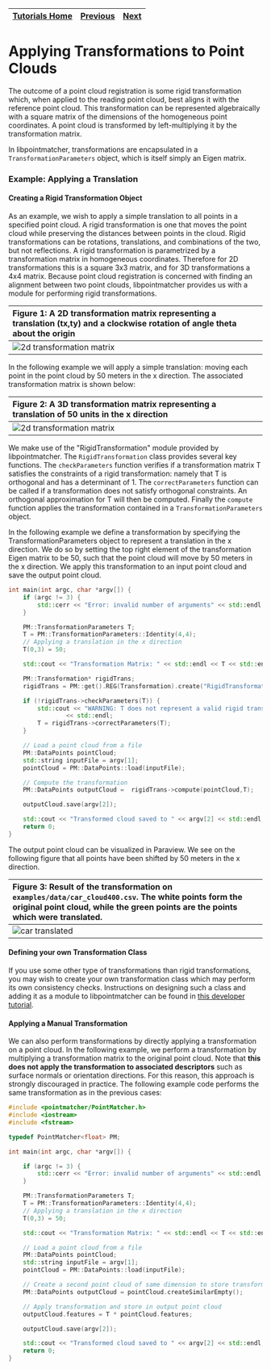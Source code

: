 | [Tutorials Home](index.md) | [Previous](BasicRegistration.md) | [Next](ICPWithoutYaml.md) |
| :--- | :---: | ---: |

# Applying Transformations to Point Clouds

The outcome of a point cloud registration is some rigid transformation which, when applied to the reading point cloud, best aligns it with the reference point cloud.  This transformation can be represented algebraically with a square matrix of the dimensions of the homogeneous point coordinates. A point cloud is transformed by left-multiplying it by the transformation matrix.

In libpointmatcher, transformations are encapsulated in a `TransformationParameters` object, which is itself simply an Eigen matrix.

### Example: Applying a Translation

#### Creating a Rigid Transformation Object

As an example, we wish to apply a simple translation to all points in a specified point cloud.  A rigid transformation is one that moves the point cloud while preserving the distances between points in the cloud.  Rigid transformations can be rotations, translations, and combinations of the two, but not reflections.  A rigid transformation is parametrized by a transformation matrix in homogeneous coordinates.  Therefore for 2D transformations this is a square 3x3 matrix, and for 3D transformations a 4x4 matrix.  Because point cloud registration is concerned with finding an alignment between two point clouds, libpointmatcher provides us with a module for performing rigid transformations.

|**Figure 1:** A 2D transformation matrix representing a translation (tx,ty) and a clockwise rotation of angle theta about the origin  |
|:---|
|![2d transformation matrix](images/2dTransMatrix.gif)|

In the following example we will apply a simple translation: moving each point in the point cloud by 50 meters in the x direction.  The associated transformation matrix is shown below:

|**Figure 2:** A 3D transformation matrix representing a translation of 50 units in the x direction  |
|:---|
|![2d transformation matrix](images/3d50mTrans.gif)|

We make use of the "RigidTransformation" module provided by libpointmatcher.  The `RigidTransformation` class provides several key functions. The `checkParameters` function verifies if a transformation matrix T satisfies the constraints of a rigid transformation: namely that T is orthogonal and has a determinant of 1.  The `correctParameters` function can be called if a transformation does not satisfy orthogonal constraints.  An orthogonal approximation for T will then be computed.  Finally the `compute` function applies the transformation contained in a `TransformationParameters` object.

In the following example we define a transformation by specifying the TransformationParameters object to represent a translation in the x direction.  We do so by setting the top right element of the transformation Eigen matrix to be 50, such that the point cloud will move by 50 meters in the x direction.  We apply this transformation to an input point cloud and save the output point cloud.

```cpp
int main(int argc, char *argv[]) {
	if (argc != 3) {
		std::cerr << "Error: invalid number of arguments" << std::endl;
	}

	PM::TransformationParameters T;
	T = PM::TransformationParameters::Identity(4,4);
	// Applying a translation in the x direction
	T(0,3) = 50;

	std::cout << "Transformation Matrix: " << std::endl << T << std::endl;

	PM::Transformation* rigidTrans;
	rigidTrans = PM::get().REG(Transformation).create("RigidTransformation");

	if (!rigidTrans->checkParameters(T)) {
		std::cout << "WARNING: T does not represent a valid rigid transformation\nProjecting onto an orthogonal basis"
				<< std::endl;
		T = rigidTrans->correctParameters(T);
	}

	// Load a point cloud from a file
	PM::DataPoints pointCloud;
	std::string inputFile = argv[1];
	pointCloud = PM::DataPoints::load(inputFile);

	// Compute the transformation
	PM::DataPoints outputCloud =  rigidTrans->compute(pointCloud,T);

	outputCloud.save(argv[2]);

	std::cout << "Transformed cloud saved to " << argv[2] << std::endl;
	return 0;
}
```

The output point cloud can be visualized in Paraview.  We see on the following figure that all points have been shifted by 50 meters in the x direction.
  
|**Figure 3:** Result of the transformation on `examples/data/car_cloud400.csv`.  The white points form the original point cloud, while the green points are the points which were translated.  |
|:---|
|![car translated](images/car_translated.png)|

#### Defining your own Transformation Class

If you use some other type of transformations than rigid transformations, you may wish to create your own transformation class which may perform its own consistency checks.  Instructions on designing such a class and adding it as a module to libpointmatcher can be found in [this developer tutorial](TransformationDev.md).		   

#### Applying a Manual Transformation

We can also perform transformations by directly applying a transformation on a point cloud.  In the following example, we perform a transformation by multiplying a transformation matrix to the original point cloud.  Note that **this does not apply the transformation to associated descriptors** such as surface normals or orientation directions.  For this reason, this approach is strongly discouraged in practice.  The following example code performs the same transformation as in the previous cases:

```cpp
#include <pointmatcher/PointMatcher.h>
#include <iostream>
#include <fstream>

typedef PointMatcher<float> PM;

int main(int argc, char *argv[]) {

    if (argc != 3) {
        std::cerr << "Error: invalid number of arguments" << std::endl;
    }

	PM::TransformationParameters T;
	T = PM::TransformationParameters::Identity(4,4);
	// Applying a translation in the x direction
	T(0,3) = 50;

	std::cout << "Transformation Matrix: " << std::endl << T << std::endl;

	// Load a point cloud from a file
	PM::DataPoints pointCloud;
	std::string inputFile = argv[1];
	pointCloud = PM::DataPoints::load(inputFile);

	// Create a second point cloud of same dimension to store transformed cloud
	PM::DataPoints outputCloud = pointCloud.createSimilarEmpty();

	// Apply transformation and store in output point cloud
	outputCloud.features = T * pointCloud.features;

	outputCloud.save(argv[2]);

	std::cout << "Transformed cloud saved to " << argv[2] << std::endl;
	return 0;
}
```
